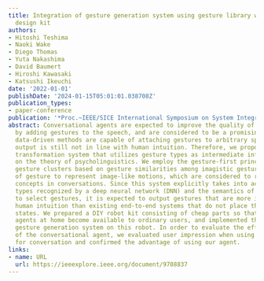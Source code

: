 ```yaml
---
title: Integration of gesture generation system using gesture library with DIY robot
  design kit
authors:
- Hitoshi Teshima
- Naoki Wake
- Diego Thomas
- Yuta Nakashima
- David Baumert
- Hiroshi Kawasaki
- Katsushi Ikeuchi
date: '2022-01-01'
publishDate: '2024-01-15T05:01:01.038708Z'
publication_types:
- paper-conference
publication: '*Proc.~IEEE/SICE International Symposium on System Integration (SII)*'
abstract: Conversational agents are expected to improve the quality of communication
  by adding gestures to the speech, and are considered to be a promising tool. Recent
  data-driven methods are capable of attaching gestures to arbitrary speech, but the
  output is still not in line with human intuition. Therefore, we propose a gesture
  transformation system that utilizes gesture types as intermediate information, based
  on the theory of psycholinguistics. We employ the gesture-first principle to create
  gesture clusters based on gesture similarities among imagistic gestures, one type
  of gesture to represent image-like motions, which are considered to represent important
  concepts in conversations. Since this system explicitly takes into account the gesture
  types recognized by a deep neural network (DNN) and the semantics of the sentence
  to select gestures, it is expected to output gestures that are more in line with
  human intuition than existing end-to-end systems that do not place these intermediate
  states. We prepared a DIY robot kit consisting of cheap parts so that conversational
  agents at home become available to ordinary users, and implemented the proposed
  gesture generation system on this robot. In order to evaluate the effectiveness
  of the conversational agent, we evaluated user impression when using various media
  for conversation and confirmed the advantage of using our agent.
links:
- name: URL
  url: https://ieeexplore.ieee.org/document/9708837
---
```

